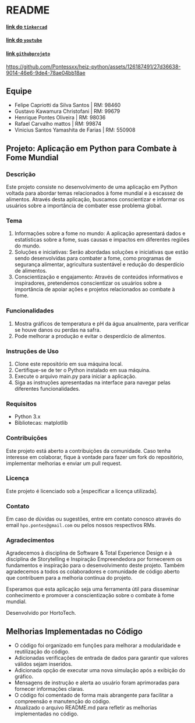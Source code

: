 # README

#### [link do `tinkercad`](https://www.tinkercad.com/things/jF4wiORb41d?sharecode=nk5zQd-8BtCSaRzSzX4gIj9It6Q3VhzU6KKkw0ai6EU)
#### [link do `youtube`](https://youtu.be/38ourC6nbUk)
#### [link `githubprojeto`](https://github.com/Pontessxx/Arduino-HEIZ)
https://github.com/Pontessxx/heiz-python/assets/126187491/27d36638-9014-46e6-9de4-78ae04bb18ae

## Equipe
- Felipe Capriotti da Silva Santos | RM: 98460
- Gustavo Kawamura Christofani | RM: 99679
- Henrique Pontes Oliveira | RM: 98036
- Rafael Carvalho mattos | RM: 99874
- Vinicius Santos Yamashita de Farias | RM: 550908

## Projeto: Aplicação em Python para Combate à Fome Mundial
### Descrição
Este projeto consiste no desenvolvimento de uma aplicação em Python voltada para abordar temas relacionados à fome mundial e à escassez de alimentos. Através desta aplicação, buscamos conscientizar e informar os usuários sobre a importância de combater esse problema global.

### Tema
1. Informações sobre a fome no mundo: A aplicação apresentará dados e estatísticas sobre a fome, suas causas e impactos em diferentes regiões do mundo.
2. Soluções e iniciativas: Serão abordadas soluções e iniciativas que estão sendo desenvolvidas para combater a fome, como programas de segurança alimentar, agricultura sustentável e redução do desperdício de alimentos.
3. Conscientização e engajamento: Através de conteúdos informativos e inspiradores, pretendemos conscientizar os usuários sobre a importância de apoiar ações e projetos relacionados ao combate à fome.

### Funcionalidades
1. Mostra gráficos de temperatura e pH da água anualmente, para verificar se houve danos ou perdas na safra.
2. Pode melhorar a produção e evitar o desperdício de alimentos.

### Instruções de Uso
1. Clone este repositório em sua máquina local.
2. Certifique-se de ter o Python instalado em sua máquina.
3. Execute o arquivo main.py para iniciar a aplicação.
4. Siga as instruções apresentadas na interface para navegar pelas diferentes funcionalidades.

### Requisitos
- Python 3.x
- Bibliotecas: matplotlib

### Contribuições
Este projeto está aberto a contribuições da comunidade. Caso tenha interesse em colaborar, fique à vontade para fazer um fork do repositório, implementar melhorias e enviar um pull request.

### Licença
Este projeto é licenciado sob a [especificar a licença utilizada].

### Contato
Em caso de dúvidas ou sugestões, entre em contato conosco através do email `hpo.pontes@gmail.com` ou pelos nossos respectivos RMs.

### Agradecimentos
Agradecemos à disciplina de Software & Total Experience Design e à disciplina de Storytelling e Inspiração Empreendedora por fornecerem os fundamentos e inspiração para o desenvolvimento deste projeto. Também agradecemos a todos os colaboradores e comunidade de código aberto que contribuem para a melhoria contínua do projeto.

Esperamos que esta aplicação seja uma ferramenta útil para disseminar conhecimento e promover a conscientização sobre o combate à fome mundial.

Desenvolvido por HortoTech.

## Melhorias Implementadas no Código

- O código foi organizado em funções para melhorar a modularidade e reutilização do código.
- Adicionadas verificações de entrada de dados para garantir que valores válidos sejam inseridos.
- Adicionada opção de executar uma nova simulação após a exibição do gráfico.
- Mensagens de instrução e alerta ao usuário foram aprimoradas para fornecer informações claras.
- O código foi comentado de forma mais abrangente para facilitar a compreensão e manutenção do código.
- Atualizado o arquivo README.md para refletir as melhorias implementadas no código.
